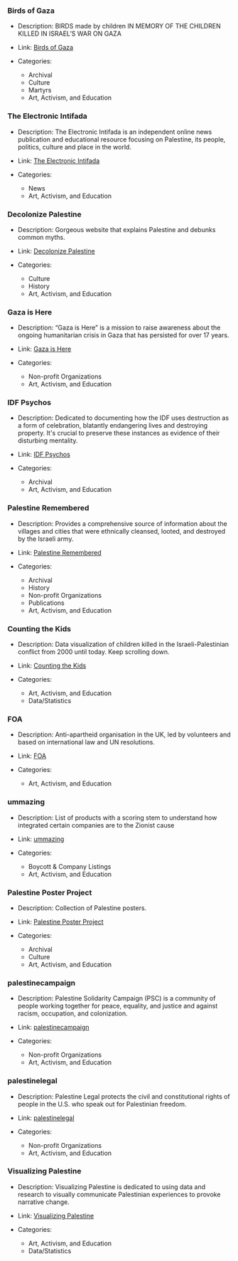 ### Birds of Gaza

- Description: BIRDS made by children IN MEMORY OF THE CHILDREN KILLED IN ISRAEL’S WAR ON GAZA
- Link: [Birds of Gaza](https://www.birdsofgaza.com/)
- Categories:
  
    - Archival
    - Culture
    - Martyrs
    - Art, Activism, and Education
  

### The Electronic Intifada

- Description: The Electronic Intifada is an independent online news publication and educational resource focusing on Palestine, its people, politics, culture and place in the world.
- Link: [The Electronic Intifada](https://electronicintifada.net/)
- Categories:
  
    - News
    - Art, Activism, and Education
  

### Decolonize Palestine

- Description: Gorgeous website that explains Palestine and debunks common myths.
- Link: [Decolonize Palestine](https://decolonizepalestine.com/)
- Categories:
  
    - Culture
    - History
    - Art, Activism, and Education
  

### Gaza is Here

- Description: “Gaza is Here” is a mission to raise awareness about the ongoing humanitarian crisis in Gaza that has persisted for over 17 years.
- Link: [Gaza is Here](https://gazaishere.com)
- Categories:
  
    - Non-profit Organizations
    - Art, Activism, and Education
  

### IDF Psychos

- Description: Dedicated to documenting how the IDF uses destruction as a form of celebration, blatantly endangering lives and destroying property. It's crucial to preserve these instances as evidence of their disturbing mentality.
- Link: [IDF Psychos](https://idfpsychos.com/)
- Categories:
  
    - Archival
    - Art, Activism, and Education
  

### Palestine Remembered

- Description: Provides a comprehensive source of information about the villages and  cities that were ethnically cleansed, looted, and destroyed by the Israeli army.
- Link: [Palestine Remembered](https://palestineremembered.com)
- Categories:
  
    - Archival
    - History
    - Non-profit Organizations
    - Publications
    - Art, Activism, and Education
  

### Counting the Kids

- Description: Data visualization of children killed in the Israeli-Palestinian conflict from 2000 until today. Keep scrolling down.
- Link: [Counting the Kids](https://countingthekids.org/)
- Categories:
  
    - Art, Activism, and Education
    - Data/Statistics
  

### FOA

- Description: Anti-apartheid organisation in the UK, led by volunteers and based on international law and UN resolutions.
- Link: [FOA](https://www.foa.org.uk/)
- Categories:
  
    - Art, Activism, and Education
  

### ummazing

- Description: List of products with a scoring stem to understand how integrated certain companies are to the Zionist cause
- Link: [ummazing](https://ummazing.com/free-palestine)
- Categories:
  
    - Boycott & Company Listings
    - Art, Activism, and Education
  

### Palestine Poster Project

- Description: Collection of Palestine posters.
- Link: [Palestine Poster Project](https://www.palestineposterproject.org/)
- Categories:
  
    - Archival
    - Culture
    - Art, Activism, and Education
  

### palestinecampaign

- Description: Palestine Solidarity Campaign (PSC) is a community of people working together for peace, equality, and justice and against racism, occupation, and colonization.
- Link: [palestinecampaign](https://palestinecampaign.org/)
- Categories:
  
    - Non-profit Organizations
    - Art, Activism, and Education
  

### palestinelegal

- Description: Palestine Legal protects the civil and constitutional rights of people in the U.S. who speak out for Palestinian freedom.
- Link: [palestinelegal](https://palestinelegal.org/)
- Categories:
  
    - Non-profit Organizations
    - Art, Activism, and Education
  

### Visualizing Palestine

- Description: Visualizing Palestine is dedicated to using data and research to visually communicate Palestinian experiences to provoke narrative change.
- Link: [Visualizing Palestine](https://visualizingpalestine.org)
- Categories:
  
    - Art, Activism, and Education
    - Data/Statistics
  
